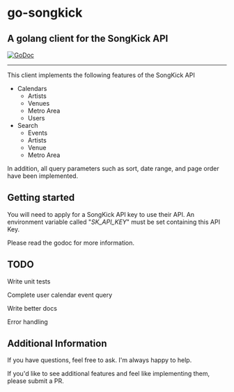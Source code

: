 **go-songkick**
===============

A golang client for the SongKick API
----------

[![GoDoc](https://godoc.org/github.com/mccainca/go-songkick?status.svg)](http://godoc.org/github.com/mccainca/go-songkick)

------------------------------------
This client implements the following features of the SongKick API

 - Calendars
	 - Artists
	 - Venues
	 - Metro Area
	 - Users
 - Search
	 - Events
	 - Artists
	 - Venue
	 - Metro Area

In addition, all query parameters such as sort, date range, and page order have been implemented.  

Getting started
---------------
You will need to apply for a SongKick API key to use their API.   An environment variable called "*SK_API_KEY*" must be set containing this API Key.   

Please read the godoc for more information.

TODO
----
Write unit tests

Complete user calendar event query

Write better docs

Error handling


Additional Information
----------------------
If you have questions,  feel free to ask.  I'm always happy to help.

If you'd like to see additional features and feel like implementing them, please submit a PR.
